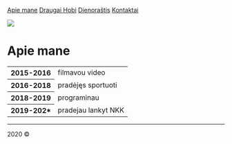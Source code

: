
<!DOCTYPE html>
<html>
    <head>
        <meta charset="utf-8">
        <link rel="stylesheet" type="text/css" href="css/pagrindinis.css">
        <title>Svetainės pavadinimas</title>
    </head>
    <body>
      <div class="puslapis"> 
         <p class="meniu">
            <a href="index.html">Apie mane</a>
            <a href="draugai.html">Draugai </a>
            <a href="hobi.html">Hobi</a>
            <a href="dienorastis.html">Dienoraštis</a>
            <a href="kontaktai.html">Kontaktai</a>
         </p>
            <p><img src="images/a1.png"></p>
         <h1><a href="index.html"></a>Apie mane</h1>
         <table>    
            <tr>  
            <th>2015-2016 </th>
            <td> filmavou video  </td>
            </tr>
            <tr>  
                <th> 2016-2018 </th>
                <td>  pradėjęs sportuoti </td>
                </tr>
                <tr>  
                    <th>2018-2019 </th>
                    <td>programinau </td>
                    </tr>
                    <tr>  
                        <th> 2019-202* </th>
                        <td> pradejau lankyt NKK </td>
                        </tr>
            </table>
         <hr>
         <p class="meniu">2020 &copy</p>
      </div>
    </body>
</html>
